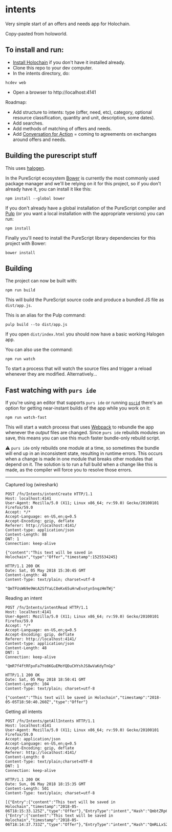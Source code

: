# intents

Very simple start of an offers and needs app for Holochain.

Copy-pasted from holoworld.

## To install and run:

* [Install Holochain](https://developer.holochain.org/Install_Holochain) if you don't have it installed already.
* Clone this repo to your dev computer.
* In the intents directory, do:
```
hcdev web
```
* Open a browser to http://localhost:4141

Roadmap:

* Add structure to intents: type (offer, need, etc), category, optional resource classification, quantity and unit, description, some dates).
* Add searches.
* Add methods of matching of offers and needs.
* Add [Conversation for Action](https://www.valueflo.ws/introduction/cfa.html) = coming to agreements on exchanges around offers and needs.

## Building the purescript stuff

This uses [halogen](https://github.com/slamdata/purescript-halogen/tree/master/docs).

In the PureScript ecosystem [Bower](http://bower.io/) is currently the
most commonly used package manager and we'll be relying on it for this
project, so if you don't already have it, you can install it like
this:

``` shell
npm install --global bower
```

If you don't already have a global installation of the PureScript
compiler and [Pulp](https://github.com/bodil/pulp) (or you want a
local installation with the appropriate versions) you can run:

``` shell
npm install
```

Finally you'll need to install the PureScript library dependencies for
this project with Bower:

``` shell
bower install
```

## Building

The project can now be built with:

``` shell
npm run build
```

This will build the PureScript source code and produce a bundled JS
file as `dist/app.js`.

This is an alias for the Pulp command:

``` shell
pulp build --to dist/app.js
```

If you open `dist/index.html` you should now have a basic working Halogen app.

You can also use the command:

``` shell
npm run watch
```

To start a process that will watch the source files and trigger a
reload whenever they are modified. Alternatively...

## Fast watching with `purs ide`

If you're using an editor that supports `purs ide` or running
[`pscid`](https://github.com/kRITZCREEK/pscid) there's an option for
getting near-instant builds of the app while you work on it:

``` shell
npm run watch-fast
```

This will start a watch process that uses
[Webpack](https://github.com/webpack/webpack) to rebundle the app
whenever the _output_ files are changed. Since `purs ide` rebuilds
modules on save, this means you can use this much faster bundle-only
rebuild script.

:warning: `purs ide` only rebuilds one module at a time, so sometimes
the bundle will end up in an inconsistent state, resulting in runtime
errors. This occurs when a change is made in one module that breaks
other modules that depend on it. The solution is to run a full build
when a change like this is made, as the compiler will force you to
resolve those errors.


---------------------------------

Captured log (wireshark)

```
POST /fn/Intents/intentCreate HTTP/1.1
Host: localhost:4141
User-Agent: Mozilla/5.0 (X11; Linux x86_64; rv:59.0) Gecko/20100101 Firefox/59.0
Accept: */*
Accept-Language: en-US,en;q=0.5
Accept-Encoding: gzip, deflate
Referer: http://localhost:4141/
Content-type: application/json
Content-Length: 88
DNT: 1
Connection: keep-alive

{"content":"This text will be saved in Holochain","type":"Offer","timestamp":1525534245}

HTTP/1.1 200 OK
Date: Sat, 05 May 2018 15:30:45 GMT
Content-Length: 48
Content-Type: text/plain; charset=utf-8

"QmTFUsW69e9WcA2SfYaLC8eKx65uHrwEvotyn5nqzHmTWj"
```

Reading an intent
```
POST /fn/Intents/intentRead HTTP/1.1
Host: localhost:4141
User-Agent: Mozilla/5.0 (X11; Linux x86_64; rv:59.0) Gecko/20100101 Firefox/59.0
Accept: */*
Accept-Language: en-US,en;q=0.5
Accept-Encoding: gzip, deflate
Referer: http://localhost:4141/
Content-type: application/json
Content-Length: 48
DNT: 1
Connection: keep-alive

"QmR7f4ftRFpxFa7Ye8KGuEMoYQDuCHYshJS8wVaKdyTnGp"

HTTP/1.1 200 OK
Date: Sat, 05 May 2018 18:50:41 GMT
Content-Length: 104
Content-Type: text/plain; charset=utf-8

{"content":"This text will be saved in Holochain","timestamp":"2018-05-05T18:50:40.260Z","type":"Offer"}
```

Getting all intents
```
POST /fn/Intents/getAllIntents HTTP/1.1
Host: localhost:4141
User-Agent: Mozilla/5.0 (X11; Linux x86_64; rv:59.0) Gecko/20100101 Firefox/59.0
Accept: application/json
Accept-Language: en-US,en;q=0.5
Accept-Encoding: gzip, deflate
Referer: http://localhost:4141/
Content-Length: 0
Content-Type: text/plain;charset=UTF-8
DNT: 1
Connection: keep-alive

HTTP/1.1 200 OK
Date: Sun, 06 May 2018 18:15:35 GMT
Content-Length: 501
Content-Type: text/plain; charset=utf-8

[{"Entry":{"content":"This text will be saved in Holochain","timestamp":"2018-05-06T18:15:33.125Z","type":"Offer"},"EntryType":"intent","Hash":"QmbtZRp6ibckQLJDGcp4umwL6K4iAPbbbi4n6QEBk37h8L","Source":"QmS85jqpzwsUaAnwjowbhkXvA9EfZAD6L3ToP85qw8S2BG"},{"Entry":{"content":"This text will be saved in Holochain","timestamp":"2018-05-06T18:14:37.733Z","type":"Offer"},"EntryType":"intent","Hash":"QmRLLxS2EReqCZyjem6AgDnEDrPYQeroywubMBzCNBQYHQ","Source":"QmS85jqpzwsUaAnwjowbhkXvA9EfZAD6L3ToP85qw8S2BG"}]
```
